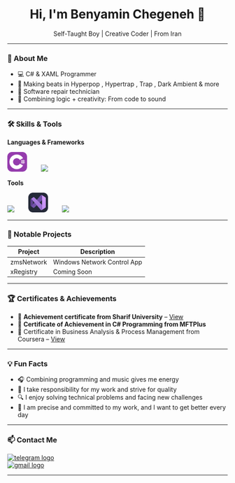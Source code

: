<h1 align="center">Hi, I'm Benyamin Chegeneh 👋</h1>

<p align="center">
  Self-Taught Boy | Creative Coder | From Iran
</p>

---

### 🚀 About Me
- 💻 C# & XAML Programmer
- 🎼 Making beats in Hyperpop , Hypertrap , Trap , Dark Ambient & more
- 🔧 Software repair technician
- 🌟 Combining logic + creativity: From code to sound

---

### 🛠️ Skills & Tools

**Languages & Frameworks**  

<img src="https://github.com/tandpfun/skill-icons/blob/main/icons/CS.svg" height="45"/> <img width="24" />
<img src="https://user-images.githubusercontent.com/16964652/66596008-f4e3ed80-eb50-11e9-9a8a-3e9a5adf4d7c.png" height="45"/> <img width="24" />

**Tools**  

<img src="https://img.icons8.com/color/48/fl-studio.png" height="45"/> <img width="24" />
<img src="https://github.com/tandpfun/skill-icons/blob/main/icons/VisualStudio-Dark.svg" height="45"/> <img width="24" />
<img src="https://github.com/tandpfun/skill-icons/blob/main/icons/Windows-Dark.svg" height="45"/> <img width="24" />

---

### 🧠 Notable Projects

| Project | Description |
|--------|-------------|
| zmsNetwork | Windows Network Control App |
| xRegistry | Coming Soon |

---

### 🏆 Certificates & Achievements

- 🥇 **Achievement certificate from Sharif University** – [View](https://pedu.sharif.edu/certificate?code=AC-03-TH-40268)
- 🥇 **Certificate of Achievement in C# Programming from MFTPlus**  
- 🥇 Certificate in Business Analysis & Process Management from Coursera – [View](https://www.coursera.org/account/accomplishments/verify/BKRHNJQG58U0)

---

### 💡 Fun Facts

- 🎧 Combining programming and music gives me energy
- 👾 I take responsibility for my work and strive for quality
- 🔍 I enjoy solving technical problems and facing new challenges
- 🧪 I am precise and committed to my work, and I want to get better every day

---

### 📫 Contact Me

  <a href="https://t.me/Benyamin_Chegeneh" target="_blank">
    <img src="https://img.shields.io/static/v1?message=Telegram&logo=telegram&label=&color=white&logoColor=2CA5E0&labelColor=&style=for-the-badge" height="30" alt="telegram logo"  />
  </a>
  <br/>
  <a href="mailto:chegeneh.benyamin@gmail.com" target="_blank">
    <img src="https://img.shields.io/static/v1?message=Gmail&logo=gmail&label=&color=white&logoColor=D14836&labelColor=&style=for-the-badge" height="30" alt="gmail logo"  />
  </a>

---
